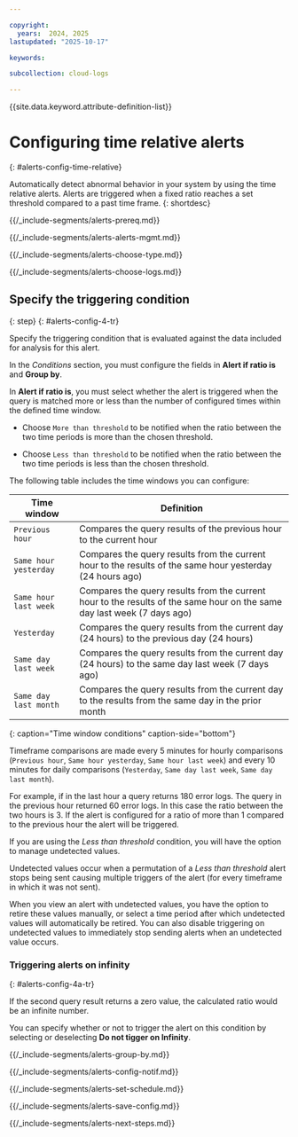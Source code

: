 ```yaml
---

copyright:
  years:  2024, 2025
lastupdated: "2025-10-17"

keywords:

subcollection: cloud-logs

---
```


{{site.data.keyword.attribute-definition-list}}



# Configuring time relative alerts
{: #alerts-config-time-relative}

Automatically detect abnormal behavior in your system by using the time relative alerts. Alerts are triggered when a fixed ratio reaches a set threshold compared to a past time frame.
{: shortdesc}


{{/_include-segments/alerts-prereq.md}}


{{/_include-segments/alerts-alerts-mgmt.md}}


{{/_include-segments/alerts-choose-type.md}}


{{/_include-segments/alerts-choose-logs.md}}


## Specify the triggering condition
{: step}
{: #alerts-config-4-tr}

Specify the triggering condition that is evaluated against the data included for analysis for this alert.

In the *Conditions* section, you must configure the fields in **Alert if ratio is** and **Group by**.

In **Alert if ratio is**, you must select whether the alert is triggered when the query is matched more or less than the number of configured times within the defined time window.

- Choose `More than threshold` to be notified when the ratio between the two time periods is more than the chosen threshold.

- Choose `Less than threshold` to be notified when the ratio between the two time periods is less than the chosen threshold.

The following table includes the time windows you can configure:

| Time window | Definition |
|-------------|------------|
| `Previous hour` | Compares the query results of the previous hour to the current hour |
| `Same hour yesterday` | Compares the query results from the current hour to the results of the same hour yesterday (24 hours ago) |
| `Same hour last week` | Compares the query results from the current hour to the results of the same hour on the same day last week (7 days ago) |
| `Yesterday` | Compares the query results from the current day (24 hours) to the previous day (24 hours) |
| `Same day last week` | Compares the query results from the current day (24 hours) to the same day last week (7 days ago) |
| `Same day last month` | Compares the query results from the current day to the results from the same day in the prior month |
{: caption="Time window conditions" caption-side="bottom"}

Timeframe comparisons are made every 5 minutes for hourly comparisons (`Previous hour`, `Same hour yesterday`, `Same hour last week`) and every 10 minutes for daily comparisons (`Yesterday`, `Same day last week`, `Same day last month`).

For example, if in the last hour a query returns 180 error logs. The query in the previous hour returned 60 error logs. In this case the ratio between the two hours is 3. If the alert is configured for a ratio of more than 1 compared to the previous hour the alert will be triggered.


If you are using the *Less than threshold* condition, you will have the option to manage undetected values.

Undetected values occur when a permutation of a *Less than threshold* alert stops being sent causing multiple triggers of the alert (for every timeframe in which it was not sent).

When you view an alert with undetected values, you have the option to retire these values manually, or select a time period after which undetected values will automatically be retired. You can also disable triggering on undetected values to immediately stop sending alerts when an undetected value occurs.


### Triggering alerts on infinity
{: #alerts-config-4a-tr}

If the second query result returns a zero value, the calculated ratio would be an infinite number.

You can specify whether or not to trigger the alert on this condition by selecting or deselecting **Do not tigger on Infinity**.


{{/_include-segments/alerts-group-by.md}}


{{/_include-segments/alerts-config-notif.md}}


{{/_include-segments/alerts-set-schedule.md}}


{{/_include-segments/alerts-save-config.md}}


{{/_include-segments/alerts-next-steps.md}}
